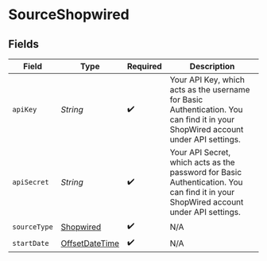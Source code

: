 # SourceShopwired


## Fields

| Field                                                                                                                               | Type                                                                                                                                | Required                                                                                                                            | Description                                                                                                                         |
| ----------------------------------------------------------------------------------------------------------------------------------- | ----------------------------------------------------------------------------------------------------------------------------------- | ----------------------------------------------------------------------------------------------------------------------------------- | ----------------------------------------------------------------------------------------------------------------------------------- |
| `apiKey`                                                                                                                            | *String*                                                                                                                            | :heavy_check_mark:                                                                                                                  | Your API Key, which acts as the username for Basic Authentication. You can find it in your ShopWired account under API settings.    |
| `apiSecret`                                                                                                                         | *String*                                                                                                                            | :heavy_check_mark:                                                                                                                  | Your API Secret, which acts as the password for Basic Authentication. You can find it in your ShopWired account under API settings. |
| `sourceType`                                                                                                                        | [Shopwired](../../models/shared/Shopwired.md)                                                                                       | :heavy_check_mark:                                                                                                                  | N/A                                                                                                                                 |
| `startDate`                                                                                                                         | [OffsetDateTime](https://docs.oracle.com/javase/8/docs/api/java/time/OffsetDateTime.html)                                           | :heavy_check_mark:                                                                                                                  | N/A                                                                                                                                 |